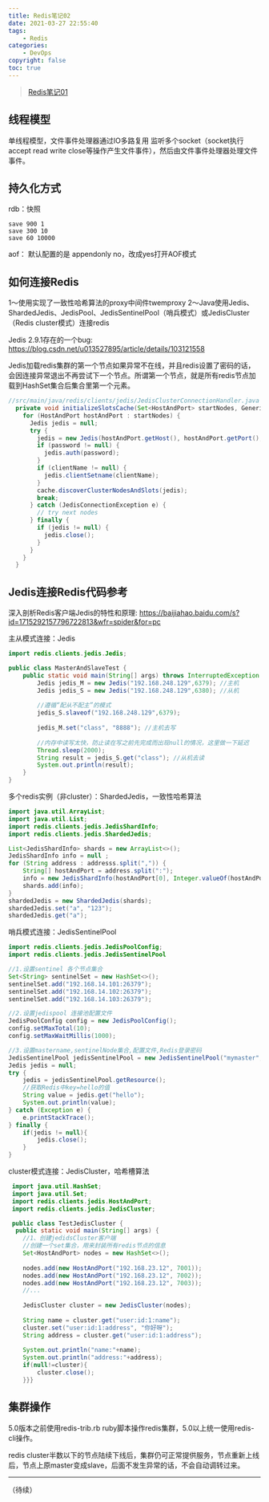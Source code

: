 ```yaml
---
title: Redis笔记02
date: 2021-03-27 22:55:40
tags:
    - Redis
categories:
    - DevOps
copyright: false
toc: true
---
```






> [Redis笔记01](https://lzzeng.github.io/2021/redis-questions/)



## 线程模型

单线程模型，文件事件处理器通过IO多路复用 监听多个socket（socket执行accept read write close等操作产生文件事件），然后由文件事件处理器处理文件事件。

<!-- more -->



## 持久化方式

rdb：快照

```
save 900 1
save 300 10
save 60 10000
```


aof： 默认配置的是 appendonly no，改成yes打开AOF模式



## 如何连接Redis

1～使用实现了一致性哈希算法的proxy中间件twemproxy
2～Java使用Jedis、ShardedJedis、JedisPool、JedisSentinelPool（哨兵模式）或JedisCluster（Redis cluster模式）连接redis



Jedis 2.9.1存在的一个bug: <https://blog.csdn.net/u013527895/article/details/103121558>

Jedis加载redis集群的第一个节点如果异常不在线，并且redis设置了密码的话，会因连接异常退出不再尝试下一个节点。所谓第一个节点，就是所有redis节点加载到HashSet<HostAndPort>集合后集合里第一个元素。

```java
//src/main/java/redis/clients/jedis/JedisClusterConnectionHandler.java
  private void initializeSlotsCache(Set<HostAndPort> startNodes, GenericObjectPoolConfig poolConfig, int connectionTimeout, int soTimeout, String password, String clientName) {
    for (HostAndPort hostAndPort : startNodes) {
      Jedis jedis = null;
      try {
        jedis = new Jedis(hostAndPort.getHost(), hostAndPort.getPort(), connectionTimeout, soTimeout);
        if (password != null) {
          jedis.auth(password);
        }
        if (clientName != null) {
          jedis.clientSetname(clientName);
        }
        cache.discoverClusterNodesAndSlots(jedis);
        break;
      } catch (JedisConnectionException e) {
        // try next nodes
      } finally {
        if (jedis != null) {
          jedis.close();
        }
      }
    }
  }
```



## Jedis连接Redis代码参考

深入剖析Redis客户端Jedis的特性和原理: <https://baijiahao.baidu.com/s?id=1715292157796722813&wfr=spider&for=pc>



主从模式连接：Jedis

```java
import redis.clients.jedis.Jedis;

public class MasterAndSlaveTest {
    public static void main(String[] args) throws InterruptedException {
        Jedis jedis_M = new Jedis("192.168.248.129",6379); //主机
        Jedis jedis_S = new Jedis("192.168.248.129",6380); //从机
        
        //遵循“配从不配主”的模式
        jedis_S.slaveof("192.168.248.129",6379);
        
        jedis_M.set("class", "8888"); //主机去写
        
        //内存中读写太快，防止读在写之前先完成而出现null的情况，这里做一下延迟
        Thread.sleep(2000);
        String result = jedis_S.get("class"); //从机去读
        System.out.println(result);
    }
}
```



多个redis实例（非cluster）：ShardedJedis，一致性哈希算法

```java
import java.util.ArrayList;
import java.util.List;
import redis.clients.jedis.JedisShardInfo;
import redis.clients.jedis.ShardedJedis;

List<JedisShardInfo> shards = new ArrayList<>();
JedisShardInfo info = null ;
for (String address : addresss.split(",")) {
    String[] hostAndPort = address.split(":");
    info = new JedisShardInfo(hostAndPort[0], Integer.valueOf(hostAndPort[1]));
    shards.add(info);
}
shardedJedis = new ShardedJedis(shards);
shardedJedis.set("a", "123");
shardedJedis.get("a");
```



哨兵模式连接：JedisSentinelPool

```java 
import redis.clients.jedis.JedisPoolConfig;
import redis.clients.jedis.JedisSentinelPool

//1.设置sentinel 各个节点集合
Set<String> sentinelSet = new HashSet<>();
sentinelSet.add("192.168.14.101:26379");
sentinelSet.add("192.168.14.102:26379");
sentinelSet.add("192.168.14.103:26379");

//2.设置jedispool 连接池配置文件
JedisPoolConfig config = new JedisPoolConfig();
config.setMaxTotal(10);
config.setMaxWaitMillis(1000);

//3.设置mastername,sentinelNode集合,配置文件,Redis登录密码
JedisSentinelPool jedisSentinelPool = new JedisSentinelPool("mymaster",sentinelSet,config,"123");
Jedis jedis = null;
try {
    jedis = jedisSentinelPool.getResource();
    //获取Redis中key=hello的值
    String value = jedis.get("hello");
    System.out.println(value);
} catch (Exception e) {
    e.printStackTrace();
} finally {
    if(jedis != null){
        jedis.close();
    }
}
```



cluster模式连接：JedisCluster，哈希槽算法

```java
 import java.util.HashSet;
 import java.util.Set;
 import redis.clients.jedis.HostAndPort;
 import redis.clients.jedis.JedisCluster;

 public class TestJedisCluster {
  public static void main(String[] args) {
    //1、创建jedidsCluster客户端
    //创建一个set集合，用来封装所有redis节点的信息
    Set<HostAndPort> nodes = new HashSet<>();
    
    nodes.add(new HostAndPort("192.168.23.12", 7001));
    nodes.add(new HostAndPort("192.168.23.12", 7002));
    nodes.add(new HostAndPort("192.168.23.12", 7003));
    //...
    
    JedisCluster cluster = new JedisCluster(nodes);
    
    String name = cluster.get("user:id:1:name");
    cluster.set("user:id:1:address", "你好呀");
    String address = cluster.get("user:id:1:address");
    
    System.out.println("name:"+name);
    System.out.println("address:"+address);     
    if(null!=cluster){
        cluster.close();
    }}}
```



## 集群操作

5.0版本之前使用redis-trib.rb ruby脚本操作redis集群，5.0以上统一使用redis-cli操作。

redis cluster半数以下的节点陆续下线后，集群仍可正常提供服务，节点重新上线后，节点上原master变成slave，后面不发生异常的话，不会自动调转过来。



---

（待续）
